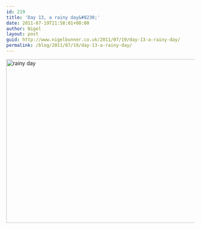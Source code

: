 ```yaml
---
id: 219
title: 'Day 13, a rainy day&#8230;'
date: 2011-07-19T21:58:01+00:00
author: Nigel
layout: post
guid: http://www.nigelbunner.co.uk/2011/07/19/day-13-a-rainy-day/
permalink: /blog/2011/07/19/day-13-a-rainy-day/
---
```

[<img src="http://farm7.static.flickr.com/6146/5955227507_b2fdaec48c_z.jpg" width="640" height="436" alt="rainy day" />](http://www.flickr.com/photos/icklephotos/5955227507/ "rainy day by icle fotos, on Flickr")